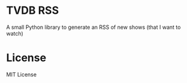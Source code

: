 # TVDB RSS

A small Python library to generate an RSS of new shows (that I want to watch)

# License

MIT License